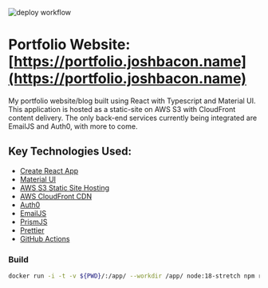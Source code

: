 ![deploy workflow](https://github.com/jbacon/portfolio-website/actions/workflows/deploy.yml/badge.svg)

# Portfolio Website: [https://portfolio.joshbacon.name](https://portfolio.joshbacon.name)

My portfolio website/blog built using React with Typescript and Material UI. This application is hosted as a static-site on AWS S3 with CloudFront content delivery. The only back-end services currently being integrated are EmailJS and Auth0, with more to come.

## Key Technologies Used:

- [Create React App](https://reactjs.org/docs/create-a-new-react-app.html)
- [Material UI](https://mui.com/)
- [AWS S3 Static Site Hosting](https://aws.amazon.com/getting-started/hands-on/host-static-website/)
- [AWS CloudFront CDN](https://www.amazonaws.cn/en/cloudfront/)
- [Auth0](https://auth0.com/)
- [EmailJS](https://www.emailjs.com/)
- [PrismJS](https://prismjs.com/)
- [Prettier](https://prettier.io/docs/en/install.html)
- [GitHub Actions](https://github.com/features/actions)

### Build

```bash
docker run -i -t -v ${PWD}/:/app/ --workdir /app/ node:18-stretch npm run-script build
```
